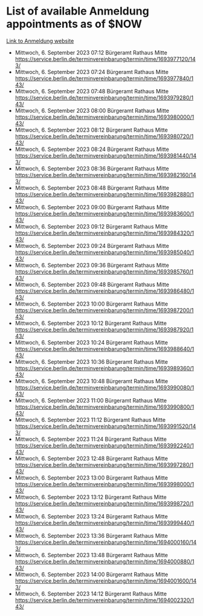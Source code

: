 # List of available Anmeldung appointments as of $NOW
[Link to Anmeldung website](https://service.berlin.de/terminvereinbarung/termin/tag.php?termin=1&anliegen[]=120686&dienstleisterlist=122210,122217,327316,122219,327312,122227,327314,122231,327346,122243,327348,122254,122252,329742,122260,329745,122262,329748,122271,327278,122273,327274,122277,327276,330436,122280,327294,122282,327290,122284,327292,122291,327270,122285,327266,122286,327264,122296,327268,150230,329760,122297,327286,122294,327284,122312,329763,122314,329775,122304,327330,122311,327334,122309,327332,317869,122281,327352,122279,329772,122283,122276,327324,122274,327326,122267,329766,122246,327318,122251,327320,122257,327322,122208,327298,122226,327300&herkunft=http%3A%2F%2Fservice.berlin.de%2Fdienstleistung%2F120686%2F)
- Mittwoch, 6. September 2023 07:12 Bürgeramt Rathaus Mitte https://service.berlin.de/terminvereinbarung/termin/time/1693977120/143/
- Mittwoch, 6. September 2023 07:24 Bürgeramt Rathaus Mitte https://service.berlin.de/terminvereinbarung/termin/time/1693977840/143/
- Mittwoch, 6. September 2023 07:48 Bürgeramt Rathaus Mitte https://service.berlin.de/terminvereinbarung/termin/time/1693979280/143/
- Mittwoch, 6. September 2023 08:00 Bürgeramt Rathaus Mitte https://service.berlin.de/terminvereinbarung/termin/time/1693980000/143/
- Mittwoch, 6. September 2023 08:12 Bürgeramt Rathaus Mitte https://service.berlin.de/terminvereinbarung/termin/time/1693980720/143/
- Mittwoch, 6. September 2023 08:24 Bürgeramt Rathaus Mitte https://service.berlin.de/terminvereinbarung/termin/time/1693981440/143/
- Mittwoch, 6. September 2023 08:36 Bürgeramt Rathaus Mitte https://service.berlin.de/terminvereinbarung/termin/time/1693982160/143/
- Mittwoch, 6. September 2023 08:48 Bürgeramt Rathaus Mitte https://service.berlin.de/terminvereinbarung/termin/time/1693982880/143/
- Mittwoch, 6. September 2023 09:00 Bürgeramt Rathaus Mitte https://service.berlin.de/terminvereinbarung/termin/time/1693983600/143/
- Mittwoch, 6. September 2023 09:12 Bürgeramt Rathaus Mitte https://service.berlin.de/terminvereinbarung/termin/time/1693984320/143/
- Mittwoch, 6. September 2023 09:24 Bürgeramt Rathaus Mitte https://service.berlin.de/terminvereinbarung/termin/time/1693985040/143/
- Mittwoch, 6. September 2023 09:36 Bürgeramt Rathaus Mitte https://service.berlin.de/terminvereinbarung/termin/time/1693985760/143/
- Mittwoch, 6. September 2023 09:48 Bürgeramt Rathaus Mitte https://service.berlin.de/terminvereinbarung/termin/time/1693986480/143/
- Mittwoch, 6. September 2023 10:00 Bürgeramt Rathaus Mitte https://service.berlin.de/terminvereinbarung/termin/time/1693987200/143/
- Mittwoch, 6. September 2023 10:12 Bürgeramt Rathaus Mitte https://service.berlin.de/terminvereinbarung/termin/time/1693987920/143/
- Mittwoch, 6. September 2023 10:24 Bürgeramt Rathaus Mitte https://service.berlin.de/terminvereinbarung/termin/time/1693988640/143/
- Mittwoch, 6. September 2023 10:36 Bürgeramt Rathaus Mitte https://service.berlin.de/terminvereinbarung/termin/time/1693989360/143/
- Mittwoch, 6. September 2023 10:48 Bürgeramt Rathaus Mitte https://service.berlin.de/terminvereinbarung/termin/time/1693990080/143/
- Mittwoch, 6. September 2023 11:00 Bürgeramt Rathaus Mitte https://service.berlin.de/terminvereinbarung/termin/time/1693990800/143/
- Mittwoch, 6. September 2023 11:12 Bürgeramt Rathaus Mitte https://service.berlin.de/terminvereinbarung/termin/time/1693991520/143/
- Mittwoch, 6. September 2023 11:24 Bürgeramt Rathaus Mitte https://service.berlin.de/terminvereinbarung/termin/time/1693992240/143/
- Mittwoch, 6. September 2023 12:48 Bürgeramt Rathaus Mitte https://service.berlin.de/terminvereinbarung/termin/time/1693997280/143/
- Mittwoch, 6. September 2023 13:00 Bürgeramt Rathaus Mitte https://service.berlin.de/terminvereinbarung/termin/time/1693998000/143/
- Mittwoch, 6. September 2023 13:12 Bürgeramt Rathaus Mitte https://service.berlin.de/terminvereinbarung/termin/time/1693998720/143/
- Mittwoch, 6. September 2023 13:24 Bürgeramt Rathaus Mitte https://service.berlin.de/terminvereinbarung/termin/time/1693999440/143/
- Mittwoch, 6. September 2023 13:36 Bürgeramt Rathaus Mitte https://service.berlin.de/terminvereinbarung/termin/time/1694000160/143/
- Mittwoch, 6. September 2023 13:48 Bürgeramt Rathaus Mitte https://service.berlin.de/terminvereinbarung/termin/time/1694000880/143/
- Mittwoch, 6. September 2023 14:00 Bürgeramt Rathaus Mitte https://service.berlin.de/terminvereinbarung/termin/time/1694001600/143/
- Mittwoch, 6. September 2023 14:12 Bürgeramt Rathaus Mitte https://service.berlin.de/terminvereinbarung/termin/time/1694002320/143/
